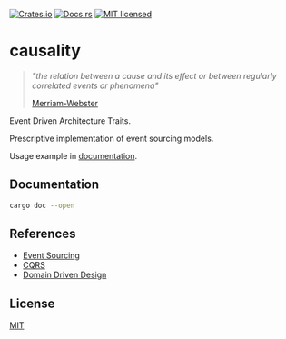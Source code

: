 [![Crates.io](https://img.shields.io/crates/v/causality.svg)](https://crates.io/crates/causality)
[![Docs.rs]( https://docs.rs/causality/badge.svg)](https://docs.rs/crate/causality)
[![MIT licensed](https://img.shields.io/badge/license-MIT-blue.svg)](https://github.com/gregl83/causality/blob/master/LICENSE)
# causality

> *"the relation between a cause and its effect or between regularly correlated events or phenomena"*
> 
> [Merriam-Webster](https://www.merriam-webster.com/dictionary/causality)

Event Driven Architecture Traits.

Prescriptive implementation of event sourcing models.

Usage example in [documentation](#docs).

## Documentation

```bash
cargo doc --open
```

## References

- [Event Sourcing](https://martinfowler.com/eaaDev/EventSourcing.html)
- [CQRS](https://martinfowler.com/bliki/CQRS.html)
- [Domain Driven Design](https://martinfowler.com/tags/domain%20driven%20design.html)

## License

[MIT](LICENSE)
